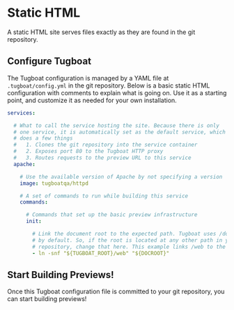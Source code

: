 # Static HTML

A static HTML site serves files exactly as they are found in the git repository.

## Configure Tugboat

The Tugboat configuration is managed by a YAML file at `.tugboat/config.yml` in
the git repository. Below is a basic static HTML configuration with comments to
explain what is going on. Use it as a starting point, and customize it as needed
for your own installation.

```yaml
services:

  # What to call the service hosting the site. Because there is only
  # one service, it is automatically set as the default service, which
  # does a few things
  #   1. Clones the git repository into the service container
  #   2. Exposes port 80 to the Tugboat HTTP proxy
  #   3. Routes requests to the preview URL to this service
  apache:

    # Use the available version of Apache by not specifying a version
    image: tugboatqa/httpd

    # A set of commands to run while building this service
    commands:

      # Commands that set up the basic preview infrastructure
      init:

        # Link the document root to the expected path. Tugboat uses /docroot
        # by default. So, if the root is located at any other path in your git
        # repository, change that here. This example links /web to the docroot
    	- ln -snf "${TUGBOAT_ROOT}/web" "${DOCROOT}"
```

## Start Building Previews!

Once this Tugboat configuration file is committed to your git repository, you
can start building previews!
